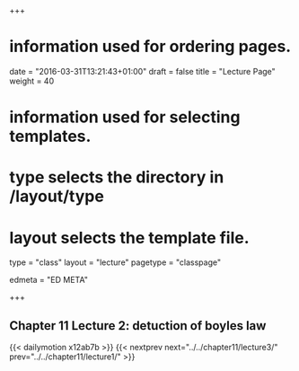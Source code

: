 +++
# information used for ordering pages.
date = "2016-03-31T13:21:43+01:00"
draft = false
title = "Lecture Page"
weight = 40

# information used for selecting templates.
# type selects the directory in /layout/type
# layout selects the template file.

type   = "class"
layout = "lecture"
pagetype = "classpage"





edmeta = "ED META"

+++
## Chapter 11 Lecture 2: detuction of boyles law
{{< dailymotion x12ab7b >}}
{{< nextprev next="../../chapter11/lecture3/"     prev="../../chapter11/lecture1/"  >}}

